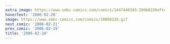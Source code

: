 ```yaml
---
extra_image: https://www.smbc-comics.com/comics/1447440383-20060220after.png
hovertext: '2006-02-20'
image: https://www.smbc-comics.com/comics/20060220.gif
next_comic: '2006-02-21'
prev_comic: '2006-02-19'
title: '2006-02-20'
---
```


